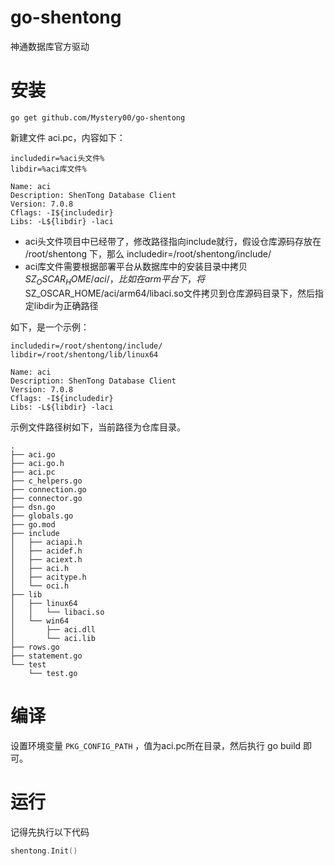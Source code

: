 # go-shentong
神通数据库官方驱动

# 安装
```shell
go get github.com/Mystery00/go-shentong
```

新建文件 aci.pc，内容如下：
```
includedir=%aci头文件%
libdir=%aci库文件%

Name: aci
Description: ShenTong Database Client
Version: 7.0.8
Cflags: -I${includedir}
Libs: -L${libdir} -laci
```

- aci头文件项目中已经带了，修改路径指向include就行，假设仓库源码存放在 /root/shentong 下，那么 includedir=/root/shentong/include/
- aci库文件需要根据部署平台从数据库中的安装目录中拷贝$SZ_OSCAR_HOME/aci/，比如在arm平台下，将$SZ_OSCAR_HOME/aci/arm64/libaci.so文件拷贝到仓库源码目录下，然后指定libdir为正确路径

如下，是一个示例：
```
includedir=/root/shentong/include/
libdir=/root/shentong/lib/linux64

Name: aci
Description: ShenTong Database Client
Version: 7.0.8
Cflags: -I${includedir}
Libs: -L${libdir} -laci
```
示例文件路径树如下，当前路径为仓库目录。
```
.
├── aci.go
├── aci.go.h
├── aci.pc
├── c_helpers.go
├── connection.go
├── connector.go
├── dsn.go
├── globals.go
├── go.mod
├── include
│   ├── aciapi.h
│   ├── acidef.h
│   ├── aciext.h
│   ├── aci.h
│   ├── acitype.h
│   └── oci.h
├── lib
│   ├── linux64
│   │   └── libaci.so
│   └── win64
│       ├── aci.dll
│       └── aci.lib
├── rows.go
├── statement.go
└── test
    └── test.go
```

# 编译
设置环境变量 `PKG_CONFIG_PATH` ，值为aci.pc所在目录，然后执行 go build 即可。

# 运行
记得先执行以下代码
```go
shentong.Init()
```
